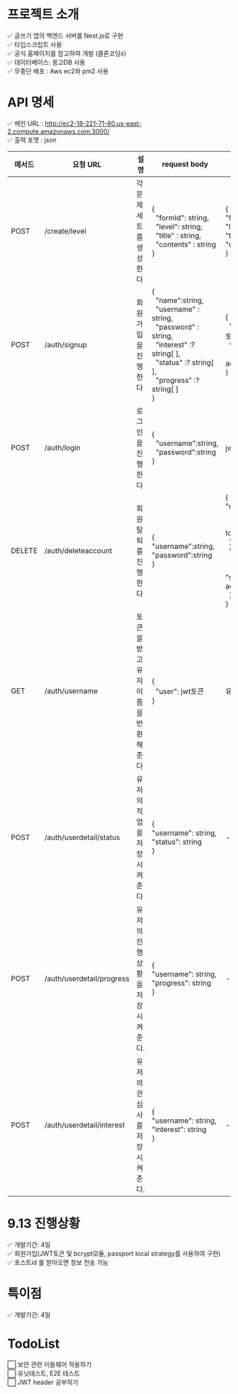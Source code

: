 
# 프로젝트 소개 
✅ 글쓰기 앱의 백엔드 서버를 Nest.js로 구현
<br>
✅ 타입스크립트 사용
<br>
✅ 공식 홈페이지를 참고하여 개발 (클론코딩x) 
<br>
✅ 데이터베이스: 몽고DB 사용 
<br>
✅ 무중단 배포 : Aws ec2와 pm2 사용 


# API 명세 
✅ 메인 URL : http://ec2-18-221-71-80.us-east-2.compute.amazonaws.com:3000/
<br/>
✅ 출력 포맷 : json 
<table>
<thead>
  <tr>
    <th>메서드</th>
    <th>요청 URL </th>
    <th>설명</th>
    <th>request body</th>
    <th colspan="3">response body</th>
  </tr>
</thead>
<tbody>
  <tr>
    <td rowspan="2">POST</td>
    <td rowspan="2">/create/level</td>
    <td rowspan="2">각 문제 세트를 생성한다 </td>
    <td rowspan="2">{ <br>&nbsp;&nbsp;"formId": string, <br>&nbsp;&nbsp;"level": string, <br>&nbsp;&nbsp;"title" : string, <br>&nbsp;&nbsp;"contents" : string<br>}</td>
    <td colspan="3" rowspan="2">{ <br>  "formId": string, <br>  "level": string, <br>  "title" : string, <br>  "contents" : string<br>}</td>
  </tr>
  <tr>
  </tr>
  <tr>
    <td>POST</td>
    <td>/auth/signup</td>
    <td>회원가입을 진행한다 </td>
    <td>{<br>&nbsp;&nbsp;"name":string,<br>&nbsp;&nbsp;"username" : string, <br>&nbsp;&nbsp;"password" : string, <br>&nbsp;&nbsp;"interest" :? string[ ],<br>&nbsp;&nbsp;"status" :? string[ ],<br>&nbsp;&nbsp;"progress" :? string[ ]<br>} <br></td>
    <td colspan="3">{<br>&nbsp;&nbsp;"access_token": jwt토큰, <br>&nbsp;&nbsp;"statuscode": 200, <br>&nbsp;&nbsp;&nbsp;"message": "User account is created"<br>}</td>
  </tr>
  <tr>
    <td>POST</td>
    <td>/auth/login</td>
    <td>로그인을 진행한다 </td>
    <td>{<br>&nbsp;&nbsp;"username":string, <br>&nbsp;&nbsp;"password":string<br>}</td>
    <td colspan="3">jwt 토큰 </td>
  </tr>
  <tr>
    <td>DELETE</td>
    <td>/auth/deleteaccount</td>
    <td>회원탈퇴를 진행한다 </td>
    <td>{<br>  "username":string, <br>  "password":string<br>}</td>
    <td colspan="3">{<br>  "resultUser":{<br>&nbsp;&nbsp;&nbsp;&nbsp;&nbsp;"statuscode": 200, <br>&nbsp;&nbsp;&nbsp;&nbsp;&nbsp;"message":success to delete account"<br>&nbsp;&nbsp;}, <br>&nbsp;&nbsp;"resultSet" : {<br>&nbsp;&nbsp;&nbsp;&nbsp;&nbsp;&nbsp;"statuscode": 200, <br>&nbsp;&nbsp;&nbsp;&nbsp;&nbsp;&nbsp;"message" "success to delete account"<br>&nbsp;&nbsp;}<br>}&nbsp;&nbsp;&nbsp;</td>
  </tr>
  <tr>
    <td>GET</td>
    <td>/auth/username</td>
    <td>토큰을 받고 유저 이름을 반환해준다 </td>
    <td>{<br>&nbsp;&nbsp;"user": jwt토큰 <br>}</td>
    <td colspan="3">유저이름</td>
  </tr>
  <tr>
    <td>POST</td>
    <td>/auth/userdetail/status</td>
    <td>유저의 직업을 저장시켜준다 </td>
    <td>{ <br>  "username": string, <br>  "status": string <br>}</td>
    <td colspan="3">-</td>
  </tr>
  <tr>
    <td>POST</td>
    <td>/auth/userdetail/progress</td>
    <td>유저의 진행상황을 저장시켜준다. </td>
    <td>{ <br>  "username": string, <br>  "progress": string <br>}</td>
    <td colspan="3">-</td>
  </tr>
  <tr>
    <td rowspan="3">POST</td>
    <td rowspan="3">/auth/userdetail/interest</td>
    <td rowspan="3">유저의 관심사를 저장시켜준다. </td>
    <td rowspan="3">{ <br>  "username": string, <br>  "interest": string <br>}</td>
    <td colspan="3" rowspan="3">-</td>
  </tr>
  <tr>
  </tr>
  <tr>
  </tr>
</tbody>
</table>

# 9.13 진행상황
✅ 개발기간: 4일 
<br>
✅ 회원가입(JWT토큰 및 bcrypt모듈, passport local strategy를 사용하여 구현) 
<br>
✅ 포스트id 를 받아오면 정보 전송 가능 

# 특이점
✅ 개발기간: 4일 

# TodoList 
⬜️ 보안 관련 미들웨어 적용하기 
<br>
⬜️ 유닛테스트, E2E 테스트
<br>
⬜️ JWT header 공부하기 
